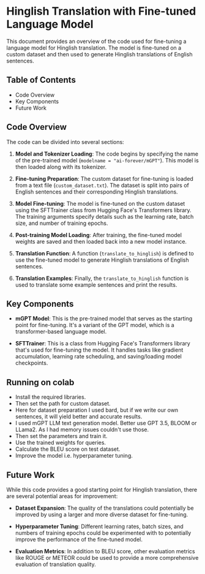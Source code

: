 # Hinglish Translation with Fine-tuned Language Model

This document provides an overview of the code used for fine-tuning a language model for Hinglish translation. The model is fine-tuned on a custom dataset and then used to generate Hinglish translations of English sentences.

## Table of Contents
- Code Overview
- Key Components
- Future Work

## Code Overview

The code can be divided into several sections:

1. **Model and Tokenizer Loading**: The code begins by specifying the name of the pre-trained model (`modelname = "ai-forever/mGPT"`). This model is then loaded along with its tokenizer.

2. **Fine-tuning Preparation**: The custom dataset for fine-tuning is loaded from a text file (`custom_dataset.txt`). The dataset is split into pairs of English sentences and their corresponding Hinglish translations.

3. **Model Fine-tuning**: The model is fine-tuned on the custom dataset using the SFTTrainer class from Hugging Face's Transformers library. The training arguments specify details such as the learning rate, batch size, and number of training epochs.

4. **Post-training Model Loading**: After training, the fine-tuned model weights are saved and then loaded back into a new model instance.

5. **Translation Function**: A function (`translate_to_hinglish`) is defined to use the fine-tuned model to generate Hinglish translations of English sentences.

6. **Translation Examples**: Finally, the `translate_to_hinglish` function is used to translate some example sentences and print the results.

## Key Components

- **mGPT Model**: This is the pre-trained model that serves as the starting point for fine-tuning. It's a variant of the GPT model, which is a transformer-based language model.

- **SFTTrainer**: This is a class from Hugging Face's Transformers library that's used for fine-tuning the model. It handles tasks like gradient accumulation, learning rate scheduling, and saving/loading model checkpoints.

## Running on colab
- Install the required libraries.
- Then set the path for custom dataset.
- Here for dataset preparation I used bard, but if we write our own sentences, it will yield better and accurate results.
- I used mGPT LLM text generation model. Better use GPT 3.5, BLOOM or LLama2. As I had memory issues couldn't use those.
- Then set the parameters and train it.
- Use the trained weights for queries.
- Calculate the BLEU score on test dataset.
- Improve the model i.e. hyperparameter tuning.

## Future Work

While this code provides a good starting point for Hinglish translation, there are several potential areas for improvement:

- **Dataset Expansion**: The quality of the translations could potentially be improved by using a larger and more diverse dataset for fine-tuning.

- **Hyperparameter Tuning**: Different learning rates, batch sizes, and numbers of training epochs could be experimented with to potentially improve the performance of the fine-tuned model.

- **Evaluation Metrics**: In addition to BLEU score, other evaluation metrics like ROUGE or METEOR could be used to provide a more comprehensive evaluation of translation quality.
